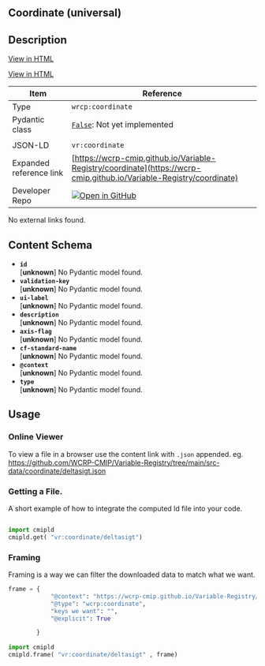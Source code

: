 

<section id="description">

# Coordinate  (universal)



## Description
[View in HTML](https://wcrp-cmip.github.io/Variable-Registry/coordinate/coordinate)

[View in HTML](https://wcrp-cmip.github.io/Variable-Registry/coordinate/coordinate)

</section>



<section id="info">


| Item | Reference |
| --- | --- |
| Type | `wrcp:coordinate` |
| Pydantic class | [`False`](https://github.com/ESGF/esgf-vocab/blob/main/src/esgvoc/api/data_descriptors/False.py):  Not yet implemented |
| | |
| JSON-LD | `vr:coordinate` |
| Expanded reference link | [https://wcrp-cmip.github.io/Variable-Registry/coordinate](https://wcrp-cmip.github.io/Variable-Registry/coordinate) |
| Developer Repo | [![Open in GitHub](https://img.shields.io/badge/Open-GitHub-blue?logo=github&style=flat-square)](https://github.com/WCRP-CMIP/Variable-Registry/tree/main/src-data/coordinate) |


</section>
    No external links found. 
<section id="schema">

## Content Schema

- **`id`**  
   [**unknown**]
  No Pydantic model found.
- **`validation-key`**  
   [**unknown**]
  No Pydantic model found.
- **`ui-label`**  
   [**unknown**]
  No Pydantic model found.
- **`description`**  
   [**unknown**]
  No Pydantic model found.
- **`axis-flag`**  
   [**unknown**]
  No Pydantic model found.
- **`cf-standard-name`**  
   [**unknown**]
  No Pydantic model found.
- **`@context`**  
   [**unknown**]
  No Pydantic model found.
- **`type`**  
   [**unknown**]
  No Pydantic model found.





</section>   

<section id="usage">

## Usage

### Online Viewer 
To view a file in a browser use the content link with `.json` appended. 
eg. https://github.com/WCRP-CMIP/Variable-Registry/tree/main/src-data/coordinate/deltasigt.json

### Getting a File. 

A short example of how to integrate the computed ld file into your code. 

```python

import cmipld
cmipld.get( "vr:coordinate/deltasigt")

```

### Framing
Framing is a way we can filter the downloaded data to match what we want. 
```python
frame = {
            "@context": "https://wcrp-cmip.github.io/Variable-Registry/coordinate/_context_",
            "@type": "wcrp:coordinate",
            "keys we want": "",
            "@explicit": True

        }
        
import cmipld
cmipld.frame( "vr:coordinate/deltasigt" , frame)

```
</section>

    